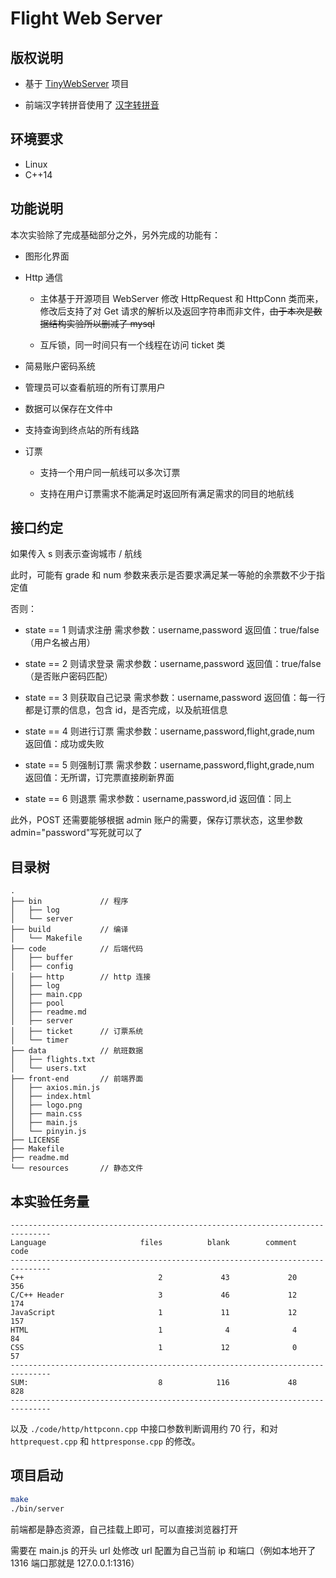 # Flight Web Server

## 版权说明

- 基于 [TinyWebServer](https://github.com/qinguoyi/TinyWebServer) 项目

- 前端汉字转拼音使用了 [汉字转拼音](https://github.com/wudi98/wudi_hanzi2pinyin)

## 环境要求

- Linux
- C++14

## 功能说明

本次实验除了完成基础部分之外，另外完成的功能有：

- 图形化界面

- Http 通信

  - 主体基于开源项目 WebServer 修改 HttpRequest 和 HttpConn 类而来，修改后支持了对 Get 请求的解析以及返回字符串而非文件，~~由于本次是数据结构实验所以删减了 mysql~~

  - 互斥锁，同一时间只有一个线程在访问 ticket 类

- 简易账户密码系统

- 管理员可以查看航班的所有订票用户

- 数据可以保存在文件中

- 支持查询到终点站的所有线路

- 订票

  - 支持一个用户同一航线可以多次订票

  - 支持在用户订票需求不能满足时返回所有满足需求的同目的地航线

## 接口约定

如果传入 s 则表示查询城市 / 航线

此时，可能有 grade 和 num 参数来表示是否要求满足某一等舱的余票数不少于指定值

否则：

- state == 1 则请求注册
  需求参数：username,password
  返回值：true/false （用户名被占用）

- state == 2 则请求登录
  需求参数：username,password
  返回值：true/false （是否账户密码匹配）

- state == 3 则获取自己记录
  需求参数：username,password
  返回值：每一行都是订票的信息，包含 id，是否完成，以及航班信息

- state == 4 则进行订票
  需求参数：username,password,flight,grade,num
  返回值：成功或失败

- state == 5 则强制订票
  需求参数：username,password,flight,grade,num
  返回值：无所谓，订完票直接刷新界面

- state == 6 则退票
  需求参数：username,password,id
  返回值：同上

此外，POST 还需要能够根据 admin 账户的需要，保存订票状态，这里参数 admin="password"写死就可以了

## 目录树

```
.
├── bin             // 程序
│   ├── log
│   └── server
├── build           // 编译
│   └── Makefile
├── code            // 后端代码
│   ├── buffer
│   ├── config
│   ├── http        // http 连接
│   ├── log
│   ├── main.cpp
│   ├── pool
│   ├── readme.md
│   ├── server
│   ├── ticket      // 订票系统
│   └── timer
├── data            // 航班数据
│   ├── flights.txt
│   └── users.txt
├── front-end       // 前端界面
│   ├── axios.min.js
│   ├── index.html
│   ├── logo.png
│   ├── main.css
│   ├── main.js
│   └── pinyin.js
├── LICENSE
├── Makefile
├── readme.md
└── resources       // 静态文件
```

## 本实验任务量

```
-------------------------------------------------------------------------------
Language                     files          blank        comment           code
-------------------------------------------------------------------------------
C++                              2             43             20            356
C/C++ Header                     3             46             12            174
JavaScript                       1             11             12            157
HTML                             1              4              4             84
CSS                              1             12              0             57
-------------------------------------------------------------------------------
SUM:                             8            116             48            828
-------------------------------------------------------------------------------
```

以及 `./code/http/httpconn.cpp` 中接口参数判断调用约 70 行，和对 `httprequest.cpp` 和 `httpresponse.cpp` 的修改。

## 项目启动

```bash
make
./bin/server
```

前端都是静态资源，自己挂载上即可，可以直接浏览器打开

需要在 main.js 的开头 url 处修改 url 配置为自己当前 ip 和端口（例如本地开了 1316 端口那就是 127.0.0.1:1316）
